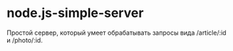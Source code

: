 # node.js-simple-server
Простой сервер, который умеет обрабатывать запросы вида /article/:id и /photo/:id.
